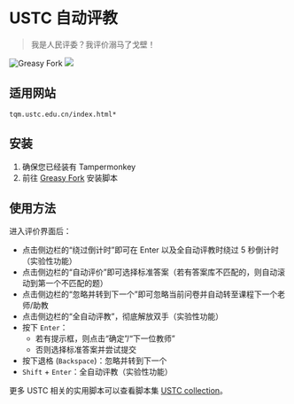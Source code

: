 # USTC 自动评教

> 我是人民评委？我评价溺马了戈壁！

![Greasy Fork](https://img.shields.io/greasyfork/dt/457282) [![](https://img.shields.io/badge/Crazy%20Thur.-V%20me%2050-red?logo=kfc)](https://greasyfork.org/rails/active_storage/blobs/redirect/eyJfcmFpbHMiOnsibWVzc2FnZSI6IkJBaHBBaWZvIiwiZXhwIjpudWxsLCJwdXIiOiJibG9iX2lkIn19--10e04ed7ed56ae18d22cec6d675b34fd579cecab/wechat.jpeg?locale=zh-CN)

## 适用网站

`tqm.ustc.edu.cn/index.html*`

## 安装

1. 确保您已经装有 Tampermonkey
2. 前往 [Greasy Fork](https://greasyfork.org/scripts/457282) 安装脚本

## 使用方法

进入评价界面后：

- 点击侧边栏的“绕过倒计时”即可在 Enter 以及全自动评教时绕过 5 秒倒计时（实验性功能）
- 点击侧边栏的“自动评价”即可选择标准答案（若有答案库不匹配的，则自动滚动到第一个不匹配的题）
- 点击侧边栏的“忽略并转到下一个”即可忽略当前问卷并自动转至课程下一个老师/助教
- 点击侧边栏的“全自动评教”，彻底解放双手（实验性功能）
- 按下 `Enter`：
  - 若有提示框，则点击“确定”/“下一位教师”
  - 否则选择标准答案并尝试提交
- 按下退格 (`Backspace`)：忽略并转到下一个
- `Shift` + `Enter`：全自动评教（实验性功能）

更多 USTC 相关的实用脚本可以查看脚本集 [USTC collection](https://greasyfork.org/zh-CN/scripts?set=586574)。
